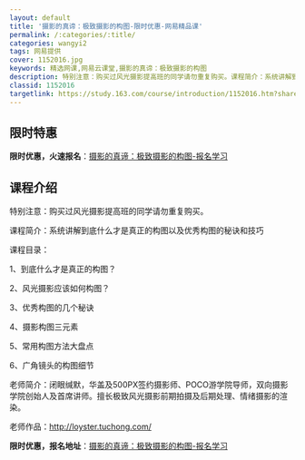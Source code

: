 ```yaml
---
layout: default
title: '摄影的真谛：极致摄影的构图-限时优惠-网易精品课'
permalink: /:categories/:title/
categories: wangyi2
tags: 网易提供
cover: 1152016.jpg
keywords: 精选网课,网易云课堂,摄影的真谛：极致摄影的构图
description: 特别注意：购买过风光摄影提高班的同学请勿重复购买。课程简介：系统讲解到底什么才是真正的构图以及优秀构图的秘诀和技巧课程目
classid: 1152016
targetlink: https://study.163.com/course/introduction/1152016.htm?share=1&shareId=1025206652&utm_campaign=share&utm_medium=iphoneShare&utm_source=&utm_u=1025206652
---
```


## 限时特惠

**限时优惠，火速报名**：[摄影的真谛：极致摄影的构图-报名学习](https://study.163.com/course/introduction/1152016.htm?share=1&shareId=1025206652&utm_campaign=share&utm_medium=iphoneShare&utm_source=&utm_u=1025206652)

## 课程介绍

特别注意：购买过风光摄影提高班的同学请勿重复购买。



课程简介：系统讲解到底什么才是真正的构图以及优秀构图的秘诀和技巧



课程目录：

1、到底什么才是真正的构图？

2、风光摄影应该如何构图？

3、优秀构图的几个秘诀

4、摄影构图三元素

5、常用构图方法大盘点

6、广角镜头的构图细节



老师简介：闭眼缄默，华盖及500PX签约摄影师、POCO游学院导师，双向摄影学院创始人及首席讲师。擅长极致风光摄影前期拍摄及后期处理、情绪摄影的渲染。



老师作品：http://loyster.tuchong.com/

**限时优惠，报名地址**：[摄影的真谛：极致摄影的构图-报名学习](https://study.163.com/course/introduction/1152016.htm?share=1&shareId=1025206652&utm_campaign=share&utm_medium=iphoneShare&utm_source=&utm_u=1025206652)

